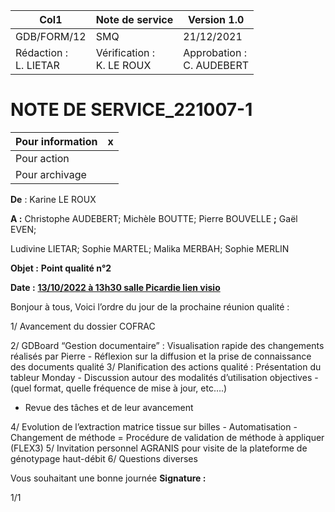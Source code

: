 |Col1|Note de service|Version 1.0|
|---|---|---|
|GDB/FORM/12|SMQ|21/12/2021|
|Rédaction :<br>L. LIETAR|Vérification :<br>K. LE ROUX|Approbation :<br>C. AUDEBERT|

# **NOTE DE SERVICE_221007-1**

|Pour information|x|
|---|---|
|Pour action||
|Pour archivage||


**De** : Karine LE ROUX

**A :** Christophe AUDEBERT; Michèle BOUTTE; Pierre BOUVELLE **;** Gaël EVEN;

Ludivine LIETAR; Sophie MARTEL; Malika MERBAH; Sophie MERLIN

**Objet :** **Point qualité n°2**

**Date :** **[13/10/2022 à 13h30 salle Picardie lien visio](https://meet.google.com/gev-xvmy-xpp?authuser=0&hs=122)**

Bonjour à tous,
Voici l’ordre du jour de la prochaine réunion qualité :

1/ Avancement du dossier COFRAC

2/ GDBoard “Gestion documentaire” : Visualisation rapide des changements réalisés par
Pierre - Réflexion sur la diffusion et la prise de connaissance des documents qualité
3/ Planification des actions qualité : Présentation du tableur Monday - Discussion autour
des modalités d’utilisation objectives - (quel format, quelle fréquence de mise à jour, etc….)

- Revue des tâches et de leur avancement

4/ Evolution de l’extraction matrice tissue sur billes - Automatisation - Changement de
méthode = Procédure de validation de méthode à appliquer (FLEX3)
5/ Invitation personnel AGRANIS pour visite de la plateforme de génotypage haut-débit
6/ Questions diverses

Vous souhaitant une bonne journée
**Signature :**

1/1

